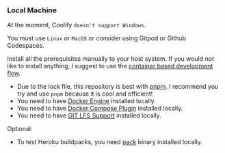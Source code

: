 ### Local Machine

At the moment, Coolify `doesn't support Windows`. 

You must use `Linux` or `MacOS` or consider using Gitpod or Github Codespaces.

Install all the prerequisites manually to your host system. 
If you would not like to install anything, 
I suggest to use the [container based development flow](#container-based-development-flow-easiest).

- Due to the lock file, this repository is best with [pnpm](https://pnpm.io). I recommend you try and use `pnpm` because it is cool and efficient!
- You need to have [Docker Engine](https://docs.docker.com/engine/install/) installed locally.
- You need to have [Docker Compose Plugin](https://docs.docker.com/compose/install/compose-plugin/) installed locally.
- You need to have [GIT LFS Support](https://git-lfs.github.com/) installed locally.

Optional:
- To test Heroku buildpacks, you need [pack](https://github.com/buildpacks/pack) binary installed locally.
